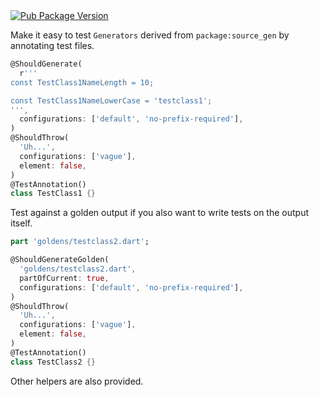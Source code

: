 <a href="https://pub.dev/packages/source_gen_test">
<img src="https://img.shields.io/pub/v/source_gen_test.svg" alt="Pub Package Version" />
</a>

Make it easy to test `Generators` derived from `package:source_gen` by
annotating test files.

```dart
@ShouldGenerate(
  r'''
const TestClass1NameLength = 10;

const TestClass1NameLowerCase = 'testclass1';
''',
  configurations: ['default', 'no-prefix-required'],
)
@ShouldThrow(
  'Uh...',
  configurations: ['vague'],
  element: false,
)
@TestAnnotation()
class TestClass1 {}
```

Test against a golden output if you also want to write tests on the output itself.

```dart
part 'goldens/testclass2.dart';

@ShouldGenerateGolden(
  'goldens/testclass2.dart',
  partOfCurrent: true,
  configurations: ['default', 'no-prefix-required'],
)
@ShouldThrow(
  'Uh...',
  configurations: ['vague'],
  element: false,
)
@TestAnnotation()
class TestClass2 {}
```

Other helpers are also provided.
